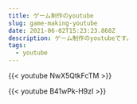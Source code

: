 ```yaml
---
title: ゲーム制作のyoutube
slug: game-making-youtube
date: 2021-06-02T15:23:23.868Z
description: ゲーム制作のyoutubeです。
tags:
  - youtube
---
```

{{< youtube NwX5QtkFcTM >}}

{{< youtube B41wPk-H9zI >}}